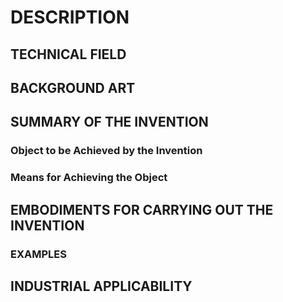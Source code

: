 # DESCRIPTION

## TECHNICAL FIELD

## BACKGROUND ART

## SUMMARY OF THE INVENTION

### Object to be Achieved by the Invention

### Means for Achieving the Object

## EMBODIMENTS FOR CARRYING OUT THE INVENTION

### EXAMPLES

## INDUSTRIAL APPLICABILITY

